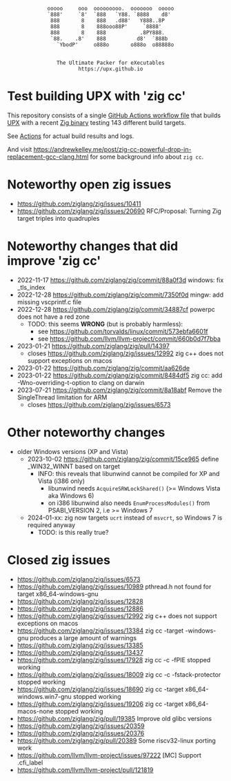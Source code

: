                  ooooo     ooo  ooooooooo.  ooooooo  ooooo
                 `888'     `8'  `888   `Y88. `8888    d8'
                  888       8    888   .d88'   Y888..8P
                  888       8    888ooo88P'     `8888'
                  888       8    888           .8PY888.
                  `88.    .8'    888          d8'  `888b
                    `YbodP'     o888o       o888o  o88888o


                    The Ultimate Packer for eXecutables
                           https://upx.github.io


Test building UPX with 'zig cc'
===============================

This repository consists of a single
[GitHub Actions workflow file](.github/workflows/build-upx-with-zig.yml)
that builds
[UPX](https://github.com/upx/upx) with a recent
[Zig binary](https://ziglang.org/download/)
testing 143 different build targets.

See [Actions](https://github.com/upx/upx-test-build-with-zig/actions)
for actual build results and logs.

And visit https://andrewkelley.me/post/zig-cc-powerful-drop-in-replacement-gcc-clang.html
for some background info about `zig cc`.


Noteworthy open zig issues
==========================

- https://github.com/ziglang/zig/issues/10411
- https://github.com/ziglang/zig/issues/20690 RFC/Proposal: Turning Zig target triples into quadruples


Noteworthy changes that did improve 'zig cc'
============================================

- 2022-11-17 https://github.com/ziglang/zig/commit/88a0f3d windows: fix _tls_index
- 2022-12-28 https://github.com/ziglang/zig/commit/7350f0d mingw: add missing vscprintf.c file
- 2022-12-28 https://github.com/ziglang/zig/commit/34887cf powerpc does not have a red zone
  - TODO: this seems **WRONG** (but is probably harmless):
    - see https://github.com/torvalds/linux/commit/573ebfa6601f
    - see https://github.com/llvm/llvm-project/commit/660b0d7f7bba
- 2023-01-21 https://github.com/ziglang/zig/pull/14397
    - closes https://github.com/ziglang/zig/issues/12992 zig c++ does not support exceptions on macos
- 2023-01-22 https://github.com/ziglang/zig/commit/aa626de
- 2023-01-22 https://github.com/ziglang/zig/commit/8484df5 zig cc: add -Wno-overriding-t-option to clang on darwin
- 2023-07-21 https://github.com/ziglang/zig/commit/8a18abf Remove the SingleThread limitation for ARM
    - closes https://github.com/ziglang/zig/issues/6573


Other noteworthy changes
========================

- older Windows versions (XP and Vista)
  - 2023-10-02 https://github.com/ziglang/zig/commit/15ce965 define _WIN32_WINNT based on target
    - INFO: this reveals that libunwind cannot be compiled for XP and Vista (i386 only)
      - libunwind needs `AcquireSRWLockShared()` (>= Windows Vista aka Windows 6)
      - on i386 libunwind also needs `EnumProcessModules()` from PSABI_VERSION 2, i.e >= Windows 7
  - 2024-01-xx: zig now targets `ucrt` instead of `msvcrt`, so Windows 7 is required anyway
    - TODO: is this really true?


Closed zig issues
=================

- https://github.com/ziglang/zig/issues/6573
- https://github.com/ziglang/zig/issues/10989 pthread.h not found for target x86_64-windows-gnu
- https://github.com/ziglang/zig/issues/12828
- https://github.com/ziglang/zig/issues/12886
- https://github.com/ziglang/zig/issues/12992 zig c++ does not support exceptions on macos
- https://github.com/ziglang/zig/issues/13384 zig cc -target <arch>-windows-gnu produces a large amount of warnings
- https://github.com/ziglang/zig/issues/13385
- https://github.com/ziglang/zig/issues/13437
- https://github.com/ziglang/zig/issues/17928 zig cc -c -fPIE stopped working
- https://github.com/ziglang/zig/issues/18009 zig cc -c -fstack-protector stopped working
- https://github.com/ziglang/zig/issues/18690 zig cc -target x86_64-windows.win7-gnu stopped working
- https://github.com/ziglang/zig/issues/19206 zig cc -target x86_64-macos-none stopped working
- https://github.com/ziglang/zig/pull/19385 Improve old glibc versions
- https://github.com/ziglang/zig/issues/20359
- https://github.com/ziglang/zig/issues/20376
- https://github.com/ziglang/zig/pull/20389 Some riscv32-linux porting work
- https://github.com/llvm/llvm-project/issues/97222 [MC] Support .cfi_label
- https://github.com/llvm/llvm-project/pull/121819
